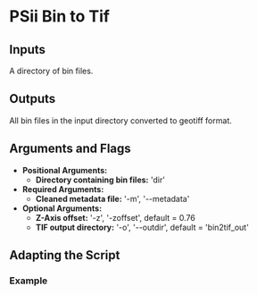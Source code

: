 # PSii Bin to Tif

## Inputs
A directory of bin files.

## Outputs
All bin files in the input directory converted to geotiff format.

## Arguments and Flags
* **Positional Arguments:**
    * **Directory containing bin files:** 'dir'
* **Required Arguments:**
    * **Cleaned metadata file:** '-m', '--metadata'
* **Optional Arguments:**
    * **Z-Axis offset:** '-z', '-zoffset', default = 0.76
    * **TIF output directory:** '-o', '--outdir', default = 'bin2tif_out'
       
## Adapting the Script
                                        
### Example
